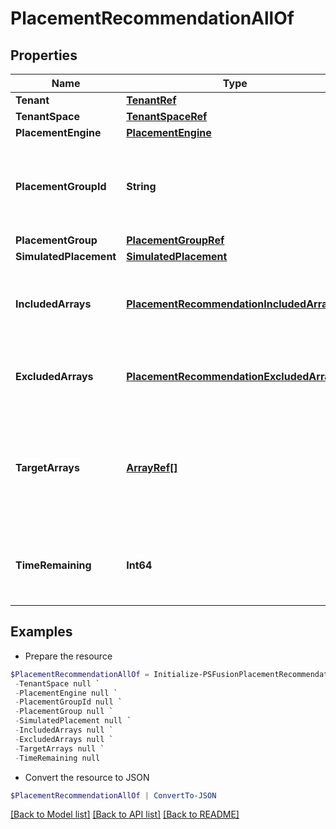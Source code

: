 # PlacementRecommendationAllOf
## Properties

Name | Type | Description | Notes
------------ | ------------- | ------------- | -------------
**Tenant** | [**TenantRef**](TenantRef.md) |  | [optional] 
**TenantSpace** | [**TenantSpaceRef**](TenantSpaceRef.md) |  | [optional] 
**PlacementEngine** | [**PlacementEngine**](PlacementEngine.md) |  | [optional] 
**PlacementGroupId** | **String** | If not empty, this is the Placement Group ID for which the placement recommendation was made | [optional] 
**PlacementGroup** | [**PlacementGroupRef**](PlacementGroupRef.md) |  | [optional] 
**SimulatedPlacement** | [**SimulatedPlacement**](SimulatedPlacement.md) |  | [optional] 
**IncludedArrays** | [**PlacementRecommendationIncludedArray[]**](PlacementRecommendationIncludedArray.md) | A JSON array of Arrays that the Placement Group can be placed/migrated to | [optional] 
**ExcludedArrays** | [**PlacementRecommendationExcludedArray[]**](PlacementRecommendationExcludedArray.md) | A JSON array of Arrays that the Placement Group cannot be placed on | [optional] 
**TargetArrays** | [**ArrayRef[]**](ArrayRef.md) | If present, this is the list of arrays that was provided when requesting the placement recommendation report to consider for placement recommendations | [optional] 
**TimeRemaining** | **Int64** | Number of milliseconds left before this Placement Recommendation report is deleted | [optional] 

## Examples

- Prepare the resource
```powershell
$PlacementRecommendationAllOf = Initialize-PSFusionPlacementRecommendationAllOf  -Tenant null `
 -TenantSpace null `
 -PlacementEngine null `
 -PlacementGroupId null `
 -PlacementGroup null `
 -SimulatedPlacement null `
 -IncludedArrays null `
 -ExcludedArrays null `
 -TargetArrays null `
 -TimeRemaining null
```

- Convert the resource to JSON
```powershell
$PlacementRecommendationAllOf | ConvertTo-JSON
```

[[Back to Model list]](../README.md#documentation-for-models) [[Back to API list]](../README.md#documentation-for-api-endpoints) [[Back to README]](../README.md)

